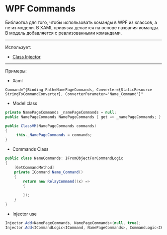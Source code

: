 # WPF Commands
Библиотка для того, чтобы использовать команды в WPF из классов, а не из модели. В XAML привязка делается на основе названия команды. В модель добавляется с реализованными командами.
___
Использует:
- [Class Injector](https://github.com/telikey/ClassInjector)

___
Примеры:
- Xaml
```xaml
Command="{Binding Path=NamePageCommands, Converter={StaticResource StringToCommandConverter}, ConverterParameter='Name_Command'}"
```
- Model class
```c#
private NamePageCommands _namePageCommands = null;
public NamePageCommands NamePageCommands { get => _namePageCommands; }

public ClassVM(NamePageCommands commands)
{
     this._NamePageCommands = commands;
}
```
- Commands Class
```c#
public class NameCommands: IFromObjectForCommandLogic
{
    [GetCommandMethod]
    private ICommand Name_Command()
    {
        return new RelayCommand((x) =>
        {
                
        });
    }
}
```
- Injector use
```c#
Injector.Add<NamePageCommands, NamePageCommands>(null, true);
Injector.Add<ICommandLogic<ICommand, NamePageCommands>, CommandLogic<ICommand, NamePageCommands>>(null, true);
```
